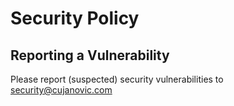 # Security Policy

## Reporting a Vulnerability

Please report (suspected) security vulnerabilities to security@cujanovic.com

